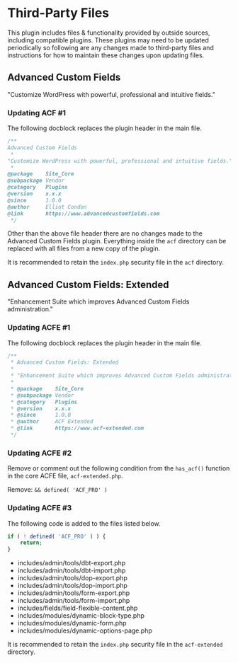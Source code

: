 # Third-Party Files

This plugin includes files & functionality provided by outside sources, including compatible plugins. These plugins may need to be updated periodically so following are any changes made to third-party files and instructions for how to maintain these changes upon updating files.

## Advanced Custom Fields

"Customize WordPress with powerful, professional and intuitive fields."

### Updating ACF #1

The following docblock replaces the plugin header in the main file.

```php
/**
Advanced Custom Fields
 *
"Customize WordPress with powerful, professional and intuitive fields."
 *
@package    Site_Core
@subpackage Vendor
@category   Plugins
@version    x.x.x
@since      1.0.0
@author     Elliot Condon
@link       https://www.advancedcustomfields.com
 */
```

Other than the above file header there are no changes made to the Advanced Custom Fields plugin. Everything inside the `acf` directory can be replaced with all files from a new copy of the plugin.

It is recommended to retain the `index.php` security file in the `acf` directory.

## Advanced Custom Fields: Extended

"Enhancement Suite which improves Advanced Custom Fields administration."

### Updating ACFE #1

The following docblock replaces the plugin header in the main file.

```php
/**
 * Advanced Custom Fields: Extended
 *
 * "Enhancement Suite which improves Advanced Custom Fields administration."
 *
 * @package    Site_Core
 * @subpackage Vendor
 * @category   Plugins
 * @version    x.x.x
 * @since      1.0.0
 * @author     ACF Extended
 * @link       https://www.acf-extended.com
 */
```

### Updating ACFE #2

Remove or comment out the following condition from the `has_acf()` function in the core ACFE file, `acf-extended.php`.

Remove:
`&& defined( 'ACF_PRO' )`

### Updating ACFE #3

The following code is added to the files listed below.

```php
if ( ! defined( 'ACF_PRO' ) ) {
    return;
}
```

* includes/admin/tools/dbt-export.php
* includes/admin/tools/dbt-import.php
* includes/admin/tools/dop-export.php
* includes/admin/tools/dop-import.php
* includes/admin/tools/form-export.php
* includes/admin/tools/form-import.php
* includes/fields/field-flexible-content.php
* includes/modules/dynamic-block-type.php
* includes/modules/dynamic-form.php
* includes/modules/dynamic-options-page.php

It is recommended to retain the `index.php` security file in the `acf-extended` directory.
